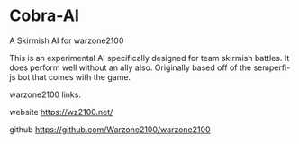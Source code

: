 # Cobra-AI
A Skirmish AI for warzone2100

This is an experimental AI specifically designed for team skirmish battles. It does perform well without an ally also.
Originally based off of the semperfi-js bot that comes with the game.

warzone2100 links:

website https://wz2100.net/

github https://github.com/Warzone2100/warzone2100
